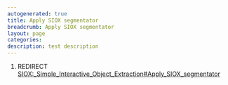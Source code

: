 ```yaml
---
autogenerated: true
title: Apply SIOX segmentator
breadcrumb: Apply SIOX segmentator
layout: page
categories: 
description: test description
---
```


1.  REDIRECT [SIOX:\_Simple\_Interactive\_Object\_Extraction\#Apply\_SIOX\_segmentator](SIOX__Simple_Interactive_Object_Extraction#Apply_SIOX_segmentator)
